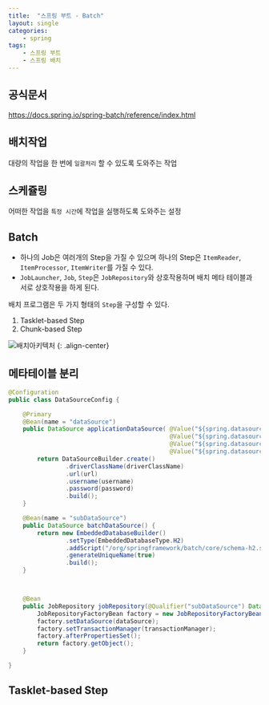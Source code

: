 ```yaml
---
title:  "스프링 부트 - Batch"
layout: single
categories:
    - spring
tags:
    - 스프링 부트
    - 스프링 배치
---
```


## 공식문서
https://docs.spring.io/spring-batch/reference/index.html

## 배치작업
대량의 작업을 한 번에 `일괄처리` 할 수 있도록 도와주는 작업

## 스케쥴링
어떠한 작업을 `특정 시간`에 작업을 실행하도록 도와주는 설정

## Batch
- 하나의 Job은 여러개의 Step을 가질 수 있으며 하나의 Step은 `ItemReader`, `ItemProcessor`, `ItemWriter`를 가질 수 있다. 
- `JobLauncher`, `Job`, `Step`은 `JobRepository`와 상호작용하며 배치 메타 테이블과 서로 상호작용을 하게 된다.

배치 프로그램은 두 가지 형태의 `Step`을 구성할 수 있다.
1. Tasklet-based Step
2. Chunk-based Step

![배치아키텍처](https://github.com/user-attachments/assets/c84c735c-9dfd-4c80-8905-a99b09a0163b)
{: .align-center}


## 메타테이블 분리
```java
@Configuration
public class DataSourceConfig {

    @Primary
    @Bean(name = "dataSource")
    public DataSource applicationDataSource( @Value("${spring.datasource.driver-class-name}") String driverClassName,
                                             @Value("${spring.datasource.url}") String url,
                                             @Value("${spring.datasource.username}") String username,
                                             @Value("${spring.datasource.password}") String password) {
        return DataSourceBuilder.create()
                .driverClassName(driverClassName)
                .url(url)
                .username(username)
                .password(password)
                .build();
    }

    @Bean(name = "subDataSource")
    public DataSource batchDataSource() {
        return new EmbeddedDatabaseBuilder()
                .setType(EmbeddedDatabaseType.H2)
                .addScript("/org/springframework/batch/core/schema-h2.sql")
                .generateUniqueName(true)
                .build();
    }



    @Bean
    public JobRepository jobRepository(@Qualifier("subDataSource") DataSource dataSource, PlatformTransactionManager transactionManager) throws Exception {
        JobRepositoryFactoryBean factory = new JobRepositoryFactoryBean();
        factory.setDataSource(dataSource);
        factory.setTransactionManager(transactionManager);
        factory.afterPropertiesSet();
        return factory.getObject();
    }

}
```



## Tasklet-based Step
















